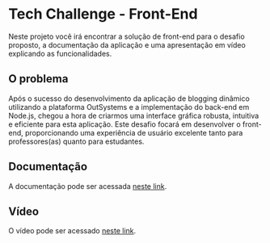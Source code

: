 # Tech Challenge - Front-End
Neste projeto você irá encontrar a solução de front-end para o desafio proposto, a documentação da aplicação e uma apresentação em vídeo explicando as funcionalidades.

## O problema
Após o sucesso do desenvolvimento da aplicação de blogging dinâmico utilizando a plataforma OutSystems e a implementação do back-end em Node.js, chegou a hora de criarmos uma interface gráfica robusta, intuitiva e eficiente para esta aplicação. Este desafio focará em desenvolver o front-end, proporcionando uma experiência de usuário excelente tanto para professores(as) quanto para estudantes.

## Documentação
A documentação pode ser acessada [neste link](https://docs.google.com/document/d/1RxqjrkkddA1Q-NLvJbqI2_wnggBk7iZduO3GOeQpBs4/edit?usp=sharing).

## Vídeo
O vídeo pode ser acessado [neste link](https://youtu.be/VFiX2_kmPLI?si=13-uitgolEBzsNKF).
